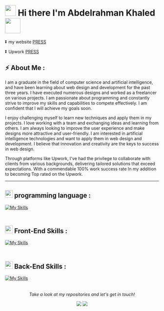 # <img src="https://media.giphy.com/media/iY8CRBdQXODJSCERIr/giphy.gif" width="35"> Hi there I'm Abdelrahman Khaled  <img src="https://media1.giphy.com/media/v1.Y2lkPTc5MGI3NjExaHJ6MXZwdGIzamQ0ejRhOWI5OXVobnRrMXdwcTZxcjc3dnNqcm9mNyZlcD12MV9pbnRlcm5hbF9naWZfYnlfaWQmY3Q9cw/cmCEsJZHYBPels360q/giphy.gif" width ="50"> 

⏬ my website <a href="https://abdelrahmankhaled13.com/" target="_blank">PRESS</a>

⏬ Upwork <a href="https://www.upwork.com/freelancers/~01b4ff0c8a80509900" target="_blank">PRESS</a>


## ⚡ About Me :

I am a graduate in the field of computer science and artificial intelligence, and have been learning about web design and development for the past three years. I have executed numerous designs and worked as a freelancer on various projects. I am passionate about programming and constantly strive to improve my skills and capabilities to compete effectively. I am confident that I will achieve my goals soon.

I enjoy challenging myself to learn new techniques and apply them in my projects. I love working with a team and exchanging ideas and learning from others. I am always looking to improve the user experience and make designs more attractive and user-friendly. I am interested in artificial intelligence technologies and want to apply them in web design and development. I believe that innovation and creativity are the keys to success in web design.

Through platforms like Upwork, I've had the privilege to collaborate with clients from various backgrounds, delivering tailored solutions that exceed expectations. With a commendable 100% work success rate In my addition to becoming Top rated on the Upwork.

<hr>

## <img src="https://media2.giphy.com/media/QssGEmpkyEOhBCb7e1/giphy.gif?cid=ecf05e47a0n3gi1bfqntqmob8g9aid1oyj2wr3ds3mg700bl&rid=giphy.gif" width ="25"> programming language :

[![My Skills](https://skillicons.dev/icons?i=cpp,js,ts,php&perline=15)](https://skillicons.dev)

<img src="https://user-images.githubusercontent.com/73097560/115834477-dbab4500-a447-11eb-908a-139a6edaec5c.gif" width="100%" height="8">

## <img src="https://media2.giphy.com/media/QssGEmpkyEOhBCb7e1/giphy.gif?cid=ecf05e47a0n3gi1bfqntqmob8g9aid1oyj2wr3ds3mg700bl&rid=giphy.gif" width ="25"> Front-End Skills :

[![My Skills](https://skillicons.dev/icons?i=react,bootstrap,css,html,jquery,sass,figma,firebase,github,nextjs,netlify,redux,tailwind,vercel&perline=10)](https://skillicons.dev)

<img src="https://user-images.githubusercontent.com/73097560/115834477-dbab4500-a447-11eb-908a-139a6edaec5c.gif" width="100%" height="8">

## <img src="https://media2.giphy.com/media/QssGEmpkyEOhBCb7e1/giphy.gif?cid=ecf05e47a0n3gi1bfqntqmob8g9aid1oyj2wr3ds3mg700bl&rid=giphy.gif" width ="25"> Back-End Skills :

[![My Skills](https://skillicons.dev/icons?i=express,laravel,mongodb,mysql,nodejs,postman&perline=10)](https://skillicons.dev)

<img src="https://user-images.githubusercontent.com/73097560/115834477-dbab4500-a447-11eb-908a-139a6edaec5c.gif" width="100%" height="8">

<p align="center">
  <i>Take a look at my repositories and let's get in touch!</i>

<p align="center">
    <a href="https://www.linkedin.com/in/abdelrahman-khaled12/"alt="Linkedin"><img src="https://img.shields.io/badge/LinkedIn-0077B5?style=for-the-badge&logo=linkedin&logoColor=white"></a>
    <a href="https://github.com/Abdelrahmankhaled12" alt="GitHub"><img src="https://img.shields.io/badge/GitHub-100000?style=for-the-badge&logo=github&logoColor=white"></a>
</p>


